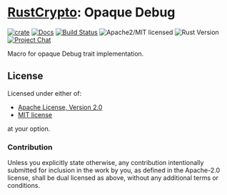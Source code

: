 # [RustCrypto]: Opaque Debug

[![crate][crate-image]][crate-link]
[![Docs][docs-image]][docs-link]
[![Build Status][build-image]][build-link]
![Apache2/MIT licensed][license-image]
![Rust Version][rustc-image]
[![Project Chat][chat-image]][chat-link]

Macro for opaque Debug trait implementation.

## License

Licensed under either of:

 * [Apache License, Version 2.0](http://www.apache.org/licenses/LICENSE-2.0)
 * [MIT license](http://opensource.org/licenses/MIT)

at your option.

### Contribution

Unless you explicitly state otherwise, any contribution intentionally submitted for inclusion in the work by you, as defined in the Apache-2.0 license, shall be dual licensed as above, without any additional terms or conditions.

[//]: # (badges)

[crate-image]: https://img.shields.io/crates/v/opaque-debug.svg
[crate-link]: https://crates.io/crates/opaque-debug
[docs-image]: https://docs.rs/opaque-debug/badge.svg
[docs-link]: https://docs.rs/opaque-debug/
[license-image]: https://img.shields.io/badge/license-Apache2.0/MIT-blue.svg
[rustc-image]: https://img.shields.io/badge/rustc-1.85+-blue.svg
[chat-image]: https://img.shields.io/badge/zulip-join_chat-blue.svg
[chat-link]: https://rustcrypto.zulipchat.com/#narrow/stream/260052-utils
[build-image]: https://github.com/RustCrypto/utils/actions/workflows/opaque-debug.yml/badge.svg?branch=master
[build-link]: https://github.com/RustCrypto/utils/actions/workflows/opaque-debug.yml?query=branch:master

[//]: # (general links)

[RustCrypto]: https://github.com/rustcrypto

